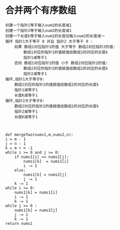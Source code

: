 # **合并两个有序数组**
    创建一个指针1等于输入num1的长度减1
    创建一个指针2等于输入num2的长度减1
    创建一个长度k等于输入num1的长度加输入num2的长度减一
    循环 指针1大于等于 0 并且 指针2 大于等于 0 :
        如果 数组1对应指针1的值 大于等于 数组2对应指针2的值:
            数组1对应的指针1的值赋值给数组1的对应的长度k 
            指针1减等于1
        否则 数组1对应指针1的值 小于 数组2对应指针2的值:
            数组2对应的指针2的值赋值给数组1的对应的长度k 
            指针2减等于1
    循环,指针1大于等于0:
        数组1对应的指针1的值赋值给数组1的对应的长度k 
        指针1减等于1
        长度K减等于1
    循环,指针2大于等于0:
        数组2对应的指针2的值赋值给数组1的对应的长度k 
        指针2减等于1
        长度K减等于1
        
        
        
    def mergeTwo(nums1,m,nums2,n):
    i = m - 1
    j = n - 1
    k = m + n -1
    while i >= 0 and j >= 0:
        if nums1[i] >= nums2[j]:
            nums1[k]  = nums1[i]
            i -= 1
        else:
            nums1[k] = nums2[j]
            j -= 1
        k -= 1
    while i >= 0:
        nums1[k] = nums1[i]
        i -= 1
        k -= 1
    while j >= 0 :
        nums1[k] = nums2[j]
        j -= 1
        k -= 1
    return nums1